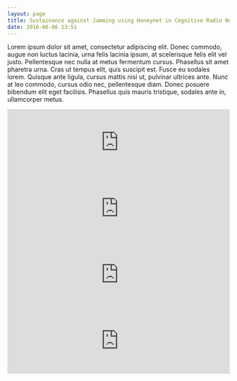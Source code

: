 ```yaml
---
layout: page
title: Sustainance against Jamming using Honeynet in Cognitive Radio Network
date: 2016-06-06 23:51
---
```


Lorem ipsum dolor sit amet, consectetur adipiscing elit. Donec commodo, 
augue non luctus lacinia, urna felis lacinia ipsum, at scelerisque felis elit 
vel justo. Pellentesque nec nulla at metus fermentum cursus. Phasellus sit
amet pharetra urna. Cras ut tempus elit, quis suscipit est. Fusce eu sodales lorem. 
Quisque ante ligula, cursus mattis nisi ut, pulvinar ultrices ante. Nunc at leo commodo, 
cursus odio nec, pellentesque diam. Donec posuere bibendum elit eget facilisis. Phasellus quis mauris tristique, 
sodales ante in, ullamcorper metus.


<div class="row">
  
  <div class="col-md-6">
    <iframe width="100%" src="https://www.youtube.com/embed/cbP2N1BQdYc" frameborder="0" allowfullscreen=""></iframe>
  </div>
  <div class="col-md-6">
    <iframe width="100%" src="https://www.youtube.com/embed/cbP2N1BQdYc" frameborder="0" allowfullscreen=""></iframe>
  </div>
</div>

<div class="row">
  
  <div class="col-md-6">
    <iframe width="100%" src="https://www.youtube.com/embed/cbP2N1BQdYc" frameborder="0" allowfullscreen=""></iframe>
  </div>
  <div class="col-md-6">
    <iframe width="100%" src="https://www.youtube.com/embed/cbP2N1BQdYc" frameborder="0" allowfullscreen=""></iframe>
  </div>
</div>
